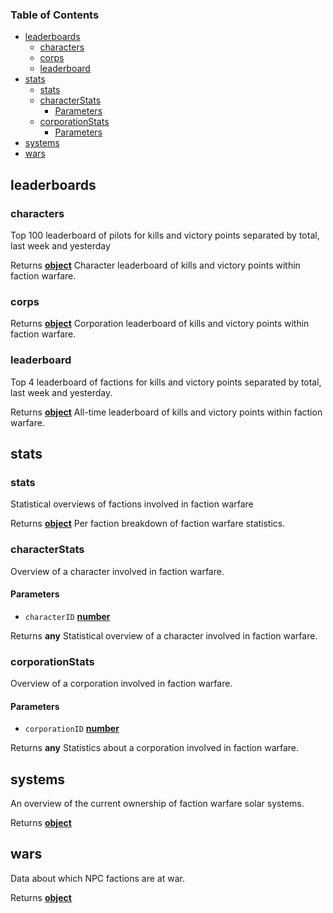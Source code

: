<!-- Generated by documentation.js. Update this documentation by updating the source code. -->

### Table of Contents

*   [leaderboards][1]
    *   [characters][2]
    *   [corps][3]
    *   [leaderboard][4]
*   [stats][5]
    *   [stats][6]
    *   [characterStats][7]
        *   [Parameters][8]
    *   [corporationStats][9]
        *   [Parameters][10]
*   [systems][11]
*   [wars][12]

## leaderboards

### characters

Top 100 leaderboard of pilots for kills and victory points separated by total, last week and yesterday

Returns **[object][13]** Character leaderboard of kills and victory points within faction warfare.

### corps

Returns **[object][13]** Corporation leaderboard of kills and victory points within faction warfare.

### leaderboard

Top 4 leaderboard of factions for kills and victory points separated by total, last week and yesterday.

Returns **[object][13]** All-time leaderboard of kills and victory points within faction warfare.

## stats

### stats

Statistical overviews of factions involved in faction warfare

Returns **[object][13]** Per faction breakdown of faction warfare statistics.

### characterStats

Overview of a character involved in faction warfare.

#### Parameters

*   `characterID` **[number][14]** 

Returns **any** Statistical overview of a character involved in faction warfare.

### corporationStats

Overview of a corporation involved in faction warfare.

#### Parameters

*   `corporationID` **[number][14]** 

Returns **any** Statistics about a corporation involved in faction warfare.

## systems

An overview of the current ownership of faction warfare solar systems.

Returns **[object][13]** 

## wars

Data about which NPC factions are at war.

Returns **[object][13]** 

[1]: #leaderboards

[2]: #characters

[3]: #corps

[4]: #leaderboard

[5]: #stats

[6]: #stats-1

[7]: #characterstats

[8]: #parameters

[9]: #corporationstats

[10]: #parameters-1

[11]: #systems

[12]: #wars

[13]: https://developer.mozilla.org/docs/Web/JavaScript/Reference/Global_Objects/Object

[14]: https://developer.mozilla.org/docs/Web/JavaScript/Reference/Global_Objects/Number
